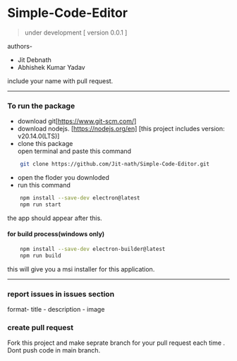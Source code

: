 # Simple-Code-Editor

> under development [ version 0.0.1 ]

authors-
* Jit Debnath
* Abhishek Kumar Yadav

include your name with pull request.

---
### To run the package
* download git[https://www.git-scm.com/]
* download nodejs. [https://nodejs.org/en] [this project includes version: v20.14.0(LTS)]
* clone this package
<br> open terminal and paste this command
```bash
    git clone https://github.com/Jit-nath/Simple-Code-Editor.git
``` 
* open the floder you downloded
* run this command
```bash 
    npm install --save-dev electron@latest
    npm run start
```
the app should appear after this. 

#### for build process(windows only)
```bash
    npm install --save-dev electron-builder@latest
    npm run build
```
this will give you a msi installer for this application.

---
### report issues in issues section
format- title - description - image 
### create pull request
Fork this project and make seprate branch for your pull request each time . Dont push code in main branch.
